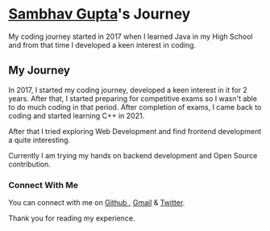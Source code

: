 # [Sambhav Gupta](https://github.com/sambhavgupta0705)'s Journey

My coding journey started in 2017 when I learned Java in my High School and from that time 
I developed a keen interest in coding.

## My Journey
In 2017, I started my coding journey, developed a keen interest in it for 2 years. After that, I started preparing for competitive exams so I wasn't able to do much coding in that period.
After completion of exams, I came back to coding and started learning C++ in 2021.

After that I tried exploring Web Development and find frontend development a quite interesting.

Currently I am trying my hands on backend development and Open Source contribution.

### Connect With Me

You can connect with me on
[Github ](https://github.com/sambhavgupta0705),   [Gmail](mailto:sambhavgupta0705@gmail.com) & [Twitter](https://twitter.com/sambhavgupta75).


Thank you for reading my experience.

